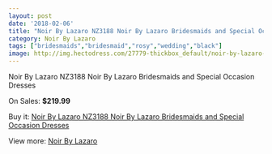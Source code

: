 ```yaml
---
layout: post
date: '2018-02-06'
title: "Noir By Lazaro NZ3188 Noir By Lazaro Bridesmaids and Special Occasion Dresses"
category: Noir By Lazaro
tags: ["bridesmaids","bridesmaid","rosy","wedding","black"]
image: http://img.hectodress.com/27779-thickbox_default/noir-by-lazaro-nz3188-noir-by-lazaro-bridesmaids-and-special-occasion-dresses.jpg
---
```

Noir By Lazaro NZ3188 Noir By Lazaro Bridesmaids and Special Occasion Dresses

On Sales: **$219.99**
<a href="https://www.hectodress.com/noir-by-lazaro/12947-noir-by-lazaro-nz3188-noir-by-lazaro-bridesmaids-and-special-occasion-dresses.html"><amp-img layout="responsive" width="600" height="600" src="//img.hectodress.com/27779-thickbox_default/noir-by-lazaro-nz3188-noir-by-lazaro-bridesmaids-and-special-occasion-dresses.jpg" alt="Noir By Lazaro NZ3188 Noir By Lazaro Bridesmaids and Special Occasion Dresses 0" /></a>
<a href="https://www.hectodress.com/noir-by-lazaro/12947-noir-by-lazaro-nz3188-noir-by-lazaro-bridesmaids-and-special-occasion-dresses.html"><amp-img layout="responsive" width="600" height="600" src="//img.hectodress.com/27781-thickbox_default/noir-by-lazaro-nz3188-noir-by-lazaro-bridesmaids-and-special-occasion-dresses.jpg" alt="Noir By Lazaro NZ3188 Noir By Lazaro Bridesmaids and Special Occasion Dresses 1" /></a>
<a href="https://www.hectodress.com/noir-by-lazaro/12947-noir-by-lazaro-nz3188-noir-by-lazaro-bridesmaids-and-special-occasion-dresses.html"><amp-img layout="responsive" width="600" height="600" src="//img.hectodress.com/27780-thickbox_default/noir-by-lazaro-nz3188-noir-by-lazaro-bridesmaids-and-special-occasion-dresses.jpg" alt="Noir By Lazaro NZ3188 Noir By Lazaro Bridesmaids and Special Occasion Dresses 2" /></a>

Buy it: [Noir By Lazaro NZ3188 Noir By Lazaro Bridesmaids and Special Occasion Dresses](https://www.hectodress.com/noir-by-lazaro/12947-noir-by-lazaro-nz3188-noir-by-lazaro-bridesmaids-and-special-occasion-dresses.html "Noir By Lazaro NZ3188 Noir By Lazaro Bridesmaids and Special Occasion Dresses")

View more: [Noir By Lazaro](https://www.hectodress.com/199-noir-by-lazaro "Noir By Lazaro")